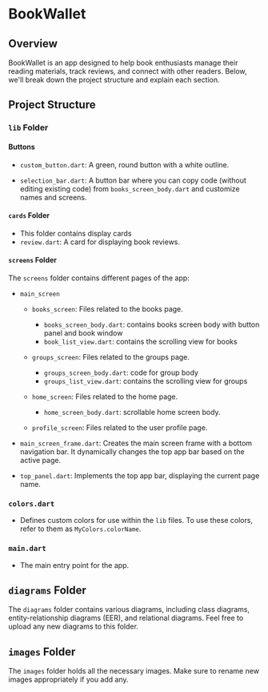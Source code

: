 # BookWallet

## Overview

BookWallet is an app designed to help book enthusiasts manage their reading materials, track reviews, and connect with other readers. Below, we'll break down the project structure and explain each section.

## Project Structure

### `lib` Folder

#### Buttons

- `custom_button.dart`: A green, round button with a white outline.

- `selection_bar.dart`: A button bar where you can copy code (without editing existing code) from `books_screen_body.dart` and customize names and screens.

#### `cards` Folder
-  This folder contains display cards
- `review.dart`: A card for displaying book reviews.

#### `screens` Folder

The `screens` folder contains different pages of the app:

- `main_screen`

  - `books_screen`: Files related to the books page.
    - `books_screen_body.dart`: contains books screen body with button panel and book window
    - `book_list_view.dart`: contains the scrolling view for books

  - `groups_screen`: Files related to the groups page.
    - `groups_screen_body.dart`: code for group body
    - `groups_list_view.dart`: contains the scrolling view for groups

  - `home_screen`: Files related to the home page.
    - `home_screen_body.dart`: scrollable home screen body.

  - `profile_screen`: Files related to the user profile page.

- `main_screen_frame.dart`: Creates the main screen frame with a bottom navigation bar. It dynamically changes the top app bar based on the active page.

- `top_panel.dart`: Implements the top app bar, displaying the current page name.

### `colors.dart`

- Defines custom colors for use within the `lib` files. To use these colors, refer to them as `MyColors.colorName`.

### `main.dart`

- The main entry point for the app.

## `diagrams` Folder

The `diagrams` folder contains various diagrams, including class diagrams, entity-relationship diagrams (EER), and relational diagrams. Feel free to upload any new diagrams to this folder.

## `images` Folder

The `images` folder holds all the necessary images. Make sure to rename new images appropriately if you add any.
